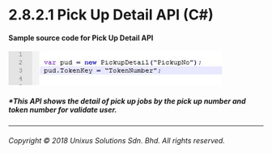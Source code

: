 # 2.8.2.1 Pick Up Detail API \(C\#\)

#### Sample source code for Pick Up Detail API

![](/assets/detpick.JPG)

##### \*This API shows the detail of pick up jobs by the pick up number and token number for validate user.

---

###### Copyright © 2018 Unixus Solutions Sdn. Bhd. All rights reserved.



